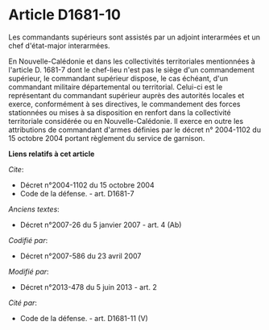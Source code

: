 # Article D1681-10

Les commandants supérieurs sont assistés par un adjoint interarmées et un chef d'état-major interarmées. 

En Nouvelle-Calédonie et dans les collectivités territoriales mentionnées à l'article D. 1681-7 dont le chef-lieu n'est pas
le siège d'un commandement supérieur, le commandant supérieur dispose, le cas échéant, d'un commandant militaire
départemental ou territorial. Celui-ci est le représentant du commandant supérieur auprès des autorités locales et exerce,
conformément à ses directives, le commandement des forces stationnées ou mises à sa disposition en renfort dans la
collectivité territoriale considérée ou en Nouvelle-Calédonie. Il exerce en outre les attributions de commandant d'armes
définies par le décret n° 2004-1102 du 15 octobre 2004 portant règlement du service de garnison.

**Liens relatifs à cet article**

_Cite_:

  - Décret n°2004-1102 du 15 octobre 2004
  - Code de la défense. - art. D1681-7

_Anciens textes_:

  - Décret n°2007-26 du 5 janvier 2007 - art. 4 (Ab)

_Codifié par_:

  - Décret n°2007-586 du 23 avril 2007

_Modifié par_:

  - Décret n°2013-478 du 5 juin 2013 - art. 2

_Cité par_:

  - Code de la défense. - art. D1681-11 (V)
